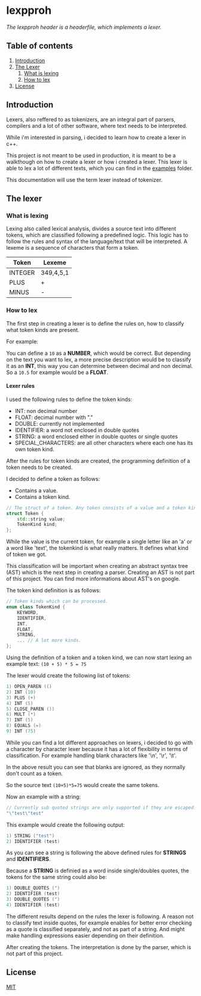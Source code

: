 # lexpproh

_The lexpproh header is a headerfile, which implements a lexer._

## Table of contents

1. [Introduction](#introduction)
1. [The Lexer](#the-lexer)
    1. [What is lexing](#what-is-lexing)
    1. [How to lex](#how-to-lex)
1. [License](/LICENSE)

## Introduction

Lexers, also reffered to as tokenizers, are an integral part of parsers, compilers and a lot of other software, where text needs to be interpreted.

While i'm interested in parsing, i decided to learn how to create a lexer in c++. 

This project is not meant to be used in production, it is meant to be a walkthough on how to create a lexer or how i created a lexer. This lexer is able to lex a lot of different texts, which you can find in the [examples](./examples/) folder.

This documentation will use the term lexer instead of tokenizer.

## The lexer

### What is lexing

Lexing also called lexical analysis, divides a source text into different tokens, which are classified following a predefined logic. This logic has to follow the rules and syntax of the language/text that will be interpreted. A lexeme is a sequence of characters that form a token.

| Token | Lexeme |
| ----- | ------ |
| INTEGER | 349,4,5,1 |
| PLUS | + |
| MINUS | - |

### How to lex

The first step in creating a lexer is to define the rules on, how to classify what token kinds are present.

For example:

You can define a ```10``` as a **NUMBER**, which would be correct.
But depending on the text you want to lex, a more precise description would be to classify it as an **INT**, this way you can determine between decimal and non decimal.
So a ```10.5``` for example would be a **FLOAT**.

#### Lexer rules

I used the following rules to define the token kinds:

- INT: non decimal number
- FLOAT: decimal number with "."
- DOUBLE: currently not implemented
- IDENTIFIER: a word not enclosed in double quotes
- STRING: a word enclosed either in double quotes or single quotes
- SPECIAL_CHARACTERS: are all other characters where each one has its own token kind.

After the rules for token kinds are created, the programming definition of a token needs to be created.

I decided to define a token as follows:

- Contains a value.
- Contains a token kind.

```cpp
// The struct of a token. Any token consists of a value and a token kind.
struct Token {
    std::string value;
    TokenKind kind;
};
```

While the value is the current token, for example a single letter like an 'a' or a word like 'text', the tokenkind is what really matters. It defines what kind of token we got. 

This classification will be important when creating an abstract syntax tree (AST) which is the next step in creating a parser. Creating an AST is not part of this project. You can find more informations about AST's on google.

The token kind definition is as follows:

```cpp
// Token kinds which can be processed.
enum class TokenKind {
    KEYWORD,
    IDENTIFIER,
    INT,
    FLOAT,
    STRING,
    ... // A lot more kinds.
};
```
Using the definition of a token and a token kind, we can now start lexing an example text:
```(10 + 5) * 5 = 75```

The lexer would create the following list of tokens:
```cpp
1) OPEN_PAREN (()
2) INT (10)
3) PLUS (+)
4) INT (5)
5) CLOSE_PAREN ())
6) MULT (*)
7) INT (5)
8) EQUALS (=)
9) INT (75)
```
While you can find a lot different approaches on lexers, i decided to go with a character by character lexer because it has a lot of flexibility in terms of classification.
For example handling blank characters like '\n', '\r', '\t'.

In the above result you can see that blanks are ignored, as they normally don't count as a token.  

So the source text ```(10+5)*5=75``` would create the same tokens. 

Now an example with a string:
```cpp
// Currently sub quoted strings are only supported if they are escaped.
"\"test\"test"
```
This example would create the following output:
```cpp
1) STRING ("test")
2) IDENTIFIER (test)
```
As you can see a string is following the above defined rules for **STRINGS** and **IDENTIFIERS**.

Because a **STRING** is definied as a word inside single/doubles quotes, the tokens for the same string could also be:

```cpp
1) DOUBLE_QUOTES (")
2) IDENTIFIER (test)
3) DOUBLE_QUOTES (")
4) IDENTIFIER (test)
```
The different results depend on the rules the lexer is following. A reason not to classify text inside quotes, for example enables for better error checking as a quote is classified separately, and not as part of a string.
And might make handling expressions easier depending on their definition.

After creating the tokens. The interpretation is done by the parser, which is not part of this project.

## License

[MIT](./LICENSE)
